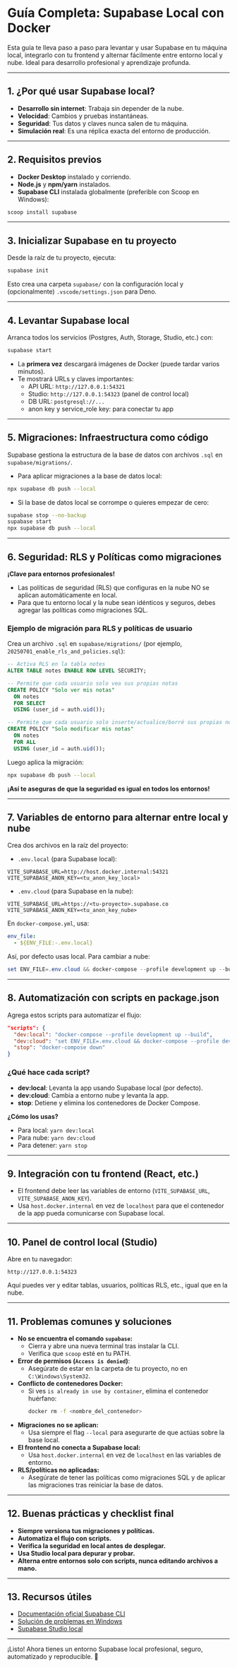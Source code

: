 # Guía Completa: Supabase Local con Docker

Esta guía te lleva paso a paso para levantar y usar Supabase en tu máquina local, integrarlo con tu frontend y alternar fácilmente entre entorno local y nube. Ideal para desarrollo profesional y aprendizaje profunda.

---

## 1. ¿Por qué usar Supabase local?

- **Desarrollo sin internet**: Trabaja sin depender de la nube.
- **Velocidad**: Cambios y pruebas instantáneas.
- **Seguridad**: Tus datos y claves nunca salen de tu máquina.
- **Simulación real**: Es una réplica exacta del entorno de producción.

---

## 2. Requisitos previos

- **Docker Desktop** instalado y corriendo.
- **Node.js** y **npm/yarn** instalados.
- **Supabase CLI** instalada globalmente (preferible con Scoop en Windows):

```powershell
scoop install supabase
```

---

## 3. Inicializar Supabase en tu proyecto

Desde la raíz de tu proyecto, ejecuta:

```bash
supabase init
```

Esto crea una carpeta `supabase/` con la configuración local y (opcionalmente) `.vscode/settings.json` para Deno.

---

## 4. Levantar Supabase local

Arranca todos los servicios (Postgres, Auth, Storage, Studio, etc.) con:

```bash
supabase start
```

- La **primera vez** descargará imágenes de Docker (puede tardar varios minutos).
- Te mostrará URLs y claves importantes:
  - API URL: `http://127.0.0.1:54321`
  - Studio: `http://127.0.0.1:54323` (panel de control local)
  - DB URL: `postgresql://...`
  - anon key y service_role key: para conectar tu app

---

## 5. Migraciones: Infraestructura como código

Supabase gestiona la estructura de la base de datos con archivos `.sql` en `supabase/migrations/`.

- Para aplicar migraciones a la base de datos local:

```bash
npx supabase db push --local
```

- Si la base de datos local se corrompe o quieres empezar de cero:

```bash
supabase stop --no-backup
supabase start
npx supabase db push --local
```

---

## 6. Seguridad: RLS y Políticas como migraciones

**¡Clave para entornos profesionales!**

- Las políticas de seguridad (RLS) que configuras en la nube NO se aplican automáticamente en local.
- Para que tu entorno local y la nube sean idénticos y seguros, debes agregar las políticas como migraciones SQL.

### Ejemplo de migración para RLS y políticas de usuario

Crea un archivo `.sql` en `supabase/migrations/` (por ejemplo, `20250701_enable_rls_and_policies.sql`):

```sql
-- Activa RLS en la tabla notes
ALTER TABLE notes ENABLE ROW LEVEL SECURITY;

-- Permite que cada usuario solo vea sus propias notas
CREATE POLICY "Solo ver mis notas"
  ON notes
  FOR SELECT
  USING (user_id = auth.uid());

-- Permite que cada usuario solo inserte/actualice/borré sus propias notas
CREATE POLICY "Solo modificar mis notas"
  ON notes
  FOR ALL
  USING (user_id = auth.uid());
```

Luego aplica la migración:

```bash
npx supabase db push --local
```

**¡Así te aseguras de que la seguridad es igual en todos los entornos!**

---

## 7. Variables de entorno para alternar entre local y nube

Crea dos archivos en la raíz del proyecto:

- `.env.local` (para Supabase local):

```env
VITE_SUPABASE_URL=http://host.docker.internal:54321
VITE_SUPABASE_ANON_KEY=<tu_anon_key_local>
```

- `.env.cloud` (para Supabase en la nube):

```env
VITE_SUPABASE_URL=https://<tu-proyecto>.supabase.co
VITE_SUPABASE_ANON_KEY=<tu_anon_key_nube>
```

En `docker-compose.yml`, usa:

```yaml
env_file:
  - ${ENV_FILE:-.env.local}
```

Así, por defecto usas local. Para cambiar a nube:

```powershell
set ENV_FILE=.env.cloud && docker-compose --profile development up --build
```

---

## 8. Automatización con scripts en package.json

Agrega estos scripts para automatizar el flujo:

```json
"scripts": {
  "dev:local": "docker-compose --profile development up --build",
  "dev:cloud": "set ENV_FILE=.env.cloud && docker-compose --profile development up --build",
  "stop": "docker-compose down"
}
```

### ¿Qué hace cada script?

- **dev:local**: Levanta la app usando Supabase local (por defecto).
- **dev:cloud**: Cambia a entorno nube y levanta la app.
- **stop**: Detiene y elimina los contenedores de Docker Compose.

**¿Cómo los usas?**

- Para local: `yarn dev:local`
- Para nube: `yarn dev:cloud`
- Para detener: `yarn stop`

---

## 9. Integración con tu frontend (React, etc.)

- El frontend debe leer las variables de entorno (`VITE_SUPABASE_URL`, `VITE_SUPABASE_ANON_KEY`).
- Usa `host.docker.internal` en vez de `localhost` para que el contenedor de la app pueda comunicarse con Supabase local.

---

## 10. Panel de control local (Studio)

Abre en tu navegador:

```
http://127.0.0.1:54323
```

Aquí puedes ver y editar tablas, usuarios, políticas RLS, etc., igual que en la nube.

---

## 11. Problemas comunes y soluciones

- **No se encuentra el comando `supabase`:**
  - Cierra y abre una nueva terminal tras instalar la CLI.
  - Verifica que `scoop` esté en tu PATH.
- **Error de permisos (`Access is denied`)**:
  - Asegúrate de estar en la carpeta de tu proyecto, no en `C:\Windows\System32`.
- **Conflicto de contenedores Docker:**
  - Si ves `is already in use by container`, elimina el contenedor huérfano:
    ```bash
    docker rm -f <nombre_del_contenedor>
    ```
- **Migraciones no se aplican:**
  - Usa siempre el flag `--local` para asegurarte de que actúas sobre la base local.
- **El frontend no conecta a Supabase local:**
  - Usa `host.docker.internal` en vez de `localhost` en las variables de entorno.
- **RLS/políticas no aplicadas:**
  - Asegúrate de tener las políticas como migraciones SQL y de aplicar las migraciones tras reiniciar la base de datos.

---

## 12. Buenas prácticas y checklist final

- **Siempre versiona tus migraciones y políticas.**
- **Automatiza el flujo con scripts.**
- **Verifica la seguridad en local antes de desplegar.**
- **Usa Studio local para depurar y probar.**
- **Alterna entre entornos solo con scripts, nunca editando archivos a mano.**

---

## 13. Recursos útiles

- [Documentación oficial Supabase CLI](https://supabase.com/docs/guides/cli)
- [Solución de problemas en Windows](https://supabase.com/docs/guides/local-development/cli/getting-started?platform=windows)
- [Supabase Studio local](http://127.0.0.1:54323)

---

¡Listo! Ahora tienes un entorno Supabase local profesional, seguro, automatizado y reproducible. 🚀

